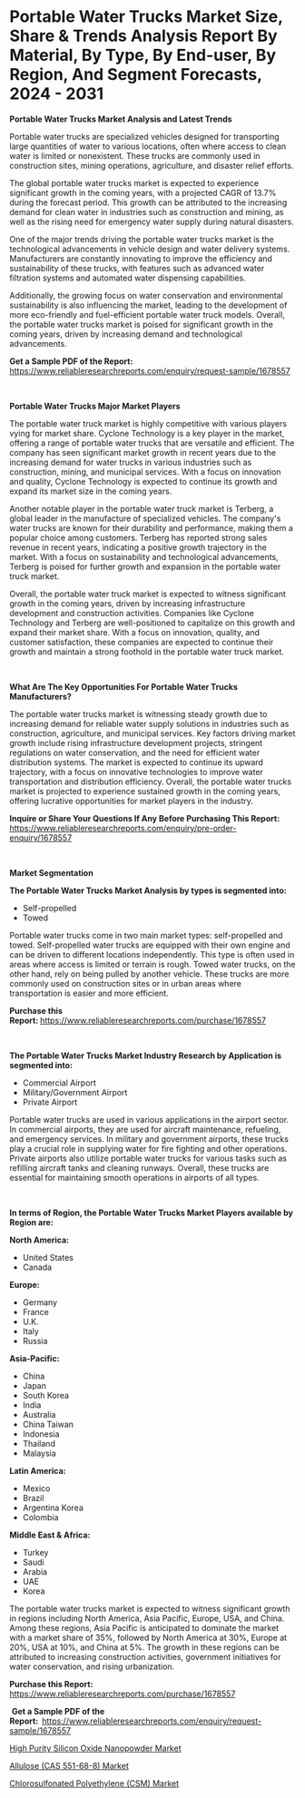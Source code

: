 <p><h1>Portable Water Trucks Market Size, Share & Trends Analysis Report By Material, By Type, By End-user, By Region, And Segment Forecasts, 2024 - 2031</h1></p><p><strong>Portable Water Trucks Market Analysis and Latest Trends</strong></p>
<p><p>Portable water trucks are specialized vehicles designed for transporting large quantities of water to various locations, often where access to clean water is limited or nonexistent. These trucks are commonly used in construction sites, mining operations, agriculture, and disaster relief efforts.</p><p>The global portable water trucks market is expected to experience significant growth in the coming years, with a projected CAGR of 13.7% during the forecast period. This growth can be attributed to the increasing demand for clean water in industries such as construction and mining, as well as the rising need for emergency water supply during natural disasters.</p><p>One of the major trends driving the portable water trucks market is the technological advancements in vehicle design and water delivery systems. Manufacturers are constantly innovating to improve the efficiency and sustainability of these trucks, with features such as advanced water filtration systems and automated water dispensing capabilities.</p><p>Additionally, the growing focus on water conservation and environmental sustainability is also influencing the market, leading to the development of more eco-friendly and fuel-efficient portable water truck models. Overall, the portable water trucks market is poised for significant growth in the coming years, driven by increasing demand and technological advancements.</p></p>
<p><strong>Get a Sample PDF of the Report:&nbsp;</strong> <a href="https://www.reliableresearchreports.com/enquiry/request-sample/1678557">https://www.reliableresearchreports.com/enquiry/request-sample/1678557</a></p>
<p>&nbsp;</p>
<p><strong>Portable Water Trucks Major Market Players</strong></p>
<p><p>The portable water truck market is highly competitive with various players vying for market share. Cyclone Technology is a key player in the market, offering a range of portable water trucks that are versatile and efficient. The company has seen significant market growth in recent years due to the increasing demand for water trucks in various industries such as construction, mining, and municipal services. With a focus on innovation and quality, Cyclone Technology is expected to continue its growth and expand its market size in the coming years.</p><p>Another notable player in the portable water truck market is Terberg, a global leader in the manufacture of specialized vehicles. The company's water trucks are known for their durability and performance, making them a popular choice among customers. Terberg has reported strong sales revenue in recent years, indicating a positive growth trajectory in the market. With a focus on sustainability and technological advancements, Terberg is poised for further growth and expansion in the portable water truck market.</p><p>Overall, the portable water truck market is expected to witness significant growth in the coming years, driven by increasing infrastructure development and construction activities. Companies like Cyclone Technology and Terberg are well-positioned to capitalize on this growth and expand their market share. With a focus on innovation, quality, and customer satisfaction, these companies are expected to continue their growth and maintain a strong foothold in the portable water truck market.</p></p>
<p>&nbsp;</p>
<p><strong>What Are The Key Opportunities For Portable Water Trucks Manufacturers?</strong></p>
<p><p>The portable water trucks market is witnessing steady growth due to increasing demand for reliable water supply solutions in industries such as construction, agriculture, and municipal services. Key factors driving market growth include rising infrastructure development projects, stringent regulations on water conservation, and the need for efficient water distribution systems. The market is expected to continue its upward trajectory, with a focus on innovative technologies to improve water transportation and distribution efficiency. Overall, the portable water trucks market is projected to experience sustained growth in the coming years, offering lucrative opportunities for market players in the industry.</p></p>
<p><strong>Inquire or Share Your Questions If Any Before Purchasing This Report:</strong> <a href="https://www.reliableresearchreports.com/enquiry/pre-order-enquiry/1678557">https://www.reliableresearchreports.com/enquiry/pre-order-enquiry/1678557</a></p>
<p>&nbsp;</p>
<p><strong>Market Segmentation</strong></p>
<p><strong>The Portable Water Trucks Market Analysis by types is segmented into:</strong></p>
<p><ul><li>Self-propelled</li><li>Towed</li></ul></p>
<p><p>Portable water trucks come in two main market types: self-propelled and towed. Self-propelled water trucks are equipped with their own engine and can be driven to different locations independently. This type is often used in areas where access is limited or terrain is rough. Towed water trucks, on the other hand, rely on being pulled by another vehicle. These trucks are more commonly used on construction sites or in urban areas where transportation is easier and more efficient.</p></p>
<p><strong>Purchase this Report:&nbsp;</strong><a href="https://www.reliableresearchreports.com/purchase/1678557">https://www.reliableresearchreports.com/purchase/1678557</a></p>
<p>&nbsp;</p>
<p><strong>The Portable Water Trucks Market Industry Research by Application is segmented into:</strong></p>
<p><ul><li>Commercial Airport</li><li>Military/Government Airport</li><li>Private Airport</li></ul></p>
<p><p>Portable water trucks are used in various applications in the airport sector. In commercial airports, they are used for aircraft maintenance, refueling, and emergency services. In military and government airports, these trucks play a crucial role in supplying water for fire fighting and other operations. Private airports also utilize portable water trucks for various tasks such as refilling aircraft tanks and cleaning runways. Overall, these trucks are essential for maintaining smooth operations in airports of all types.</p></p>
<p>&nbsp;</p>
<p><strong>In terms of Region, the Portable Water Trucks Market Players available by Region are:</strong></p>
<p>
    <p> <strong> North America: </strong>
        <ul>
            <li>United States</li>
            <li>Canada</li>
        </ul>
        </p> 
    <p> <strong> Europe: </strong>
        <ul>
            <li>Germany</li>
            <li>France</li>
            <li>U.K.</li>
            <li>Italy</li>
            <li>Russia</li>
        </ul>
        </p> 
    <p> <strong> Asia-Pacific: </strong>
        <ul>
            <li>China</li>
            <li>Japan</li>
            <li>South Korea</li>
            <li>India</li>
            <li>Australia</li>
            <li>China Taiwan</li>
            <li>Indonesia</li>
            <li>Thailand</li>
            <li>Malaysia</li>
        </ul>
        </p> 
    <p> <strong> Latin America: </strong>
        <ul>
            <li>Mexico</li>
            <li>Brazil</li>
            <li>Argentina Korea</li>
            <li>Colombia</li>
        </ul>
        </p> 
    <p> <strong> Middle East & Africa: </strong>
        <ul>
            <li>Turkey</li>
            <li>Saudi</li>
            <li>Arabia</li>
            <li>UAE</li>
            <li>Korea</li>
        </ul>
    </p>
    </p>
<p><p>The portable water trucks market is expected to witness significant growth in regions including North America, Asia Pacific, Europe, USA, and China. Among these regions, Asia Pacific is anticipated to dominate the market with a market share of 35%, followed by North America at 30%, Europe at 20%, USA at 10%, and China at 5%. The growth in these regions can be attributed to increasing construction activities, government initiatives for water conservation, and rising urbanization.</p></p>
<p><strong>Purchase this Report: </strong><a href="https://www.reliableresearchreports.com/purchase/1678557">https://www.reliableresearchreports.com/purchase/1678557</a></p>
<p>&nbsp;<strong>Get a Sample PDF of the Report:&nbsp;&nbsp;</strong><a href="https://www.reliableresearchreports.com/enquiry/request-sample/1678557">https://www.reliableresearchreports.com/enquiry/request-sample/1678557</a></p>
<p><strong></strong></p>
<p><p><a href="https://view.publitas.com/reportprime-1/high-purity-silicon-oxide-nanopowder-market-research-report-forecasted-for-period-from-2023-2030-by-market-type-market-application-and-region/">High Purity Silicon Oxide Nanopowder Market</a></p><p><a href="https://view.publitas.com/reportprime-1/allulose-cas-551-68-8-market-size-growth-outlook-from-2023-to-2030-projecting-at-markets-trends-analysis-by-application-regional-outlook-and-revenue/">Allulose (CAS 551-68-8) Market</a></p><p><a href="https://view.publitas.com/reportprime-1/chlorosulfonated-polyethylene-csm-market-size-furnishes-valuable-information-encompassing-market-share-market-trends-and-projections-spanning-from-2023-to-2030/">Chlorosulfonated Polyethylene (CSM) Market</a></p></p>